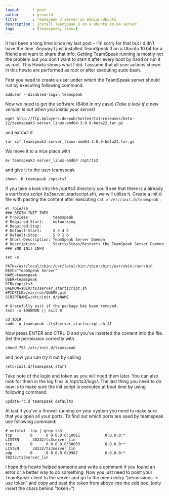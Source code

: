 ```yaml
---
layout      : post
author      : groveld
title       : TeamSpeak 3 server on Debian/Ubuntu
description : Install TeamSpeak 3 on a Ubuntu 10.04 server.
tags        : [teamspeak, linux]
---
```


It has been a long time since my last post – I’m sorry for that but I didn’t have the time. Anyway I just installed TeamSpeak 3 on a Ubuntu 10.04 for a friend and want to share that info. Getting TeamSpeak running is mostly not the problem but you don’t want to start it after every boot by hand or run it as root. This Howto shows what I did. I assume that all user actions shown in this howto are performed as root or after executing sudo bash.

First you need to create a user under which the TeamSpeak server should run by executing following command:

```shell
adduser --disabled-login teamspeak
```

Now we need to get the software (64bit in my case)
*(Take a look if a new version is out when you install your server)*

``` shell
wget http://ftp.4players.de/pub/hosted/ts3/releases/beta-22/teamspeak3-server_linux-amd64-3.0.0-beta22.tar.gz
```

and extract it

``` shell
tar xzf teamspeak3-server_linux-amd64-3.0.0-beta22.tar.gz
```

We move it to a nice place with

``` shell
mv teamspeak3-server_linux-amd64 /opt/ts3
```

and give it to the user teamspeak

``` shell
chown -R teamspeak /opt/ts3
```

If you take a look into the /opt/ts3 directory you’ll see that there is a already a start/stop script (ts3server_startscript.sh), we will utilize it. Create a init.d file with pasting the content after executing `cat > /etc/init.d/teamspeak` :

``` shell
#! /bin/sh
### BEGIN INIT INFO
# Provides:          teamspeak
# Required-Start:    networking
# Required-Stop:
# Default-Start:     2 3 4 5
# Default-Stop:      S 0 1 6
# Short-Description: TeamSpeak Server Daemon
# Description:       Starts/Stops/Restarts the TeamSpeak Server Daemon
### END INIT INFO

set -e

PATH=/usr/local/sbin:/usr/local/bin:/sbin:/bin:/usr/sbin:/usr/bin
DESC="TeamSpeak Server"
NAME=teamspeak
USER=teamspeak
DIR=/opt/ts3
DAEMON=$DIR/ts3server_startscript.sh
#PIDFILE=/var/run/$NAME.pid
SCRIPTNAME=/etc/init.d/$NAME

# Gracefully exit if the package has been removed.
test -x $DAEMON || exit 0

cd $DIR
sudo -u teamspeak ./ts3server_startscript.sh $1
```

Now press ENTER and CTRL-D and you’ve inserted the content into the file. Set the permission correctly with

``` shell
chmod 755 /etc/init.d/teamspeak
```

and now you can try it out by calling

``` shell
/etc/init.d/teamspeak start
```

Take note of the login and token as you will need them later. You can also look for them in the log files in /opt/ts3/logs/. The last thing you need to do now is to make sure the init script is executed at boot time by using following command:

``` shell
update-rc.d teamspeak defaults
```

At last if you’ve a firewall running on your system you need to make sure that you open all your ports. To find out which ports are used by teamspeak use following command:

``` shell
# netstat -lnp | grep ts3
tcp        0      0 0.0.0.0:10011           0.0.0.0:*               LISTEN      30232/ts3server_lin
tcp        0      0 0.0.0.0:30033           0.0.0.0:*               LISTEN      30232/ts3server_lin
udp        0      0 0.0.0.0:9987            0.0.0.0:*                           30232/ts3server_lin
```

I hope this howto helped someone and write a comment if you found an error or a better way to do something. Now you just need to point your TeamSpeak client to the server and go to the menu entry “permissions -> use token” and copy and past the token from above into the edit box. (only insert the chars behind “token=”)
